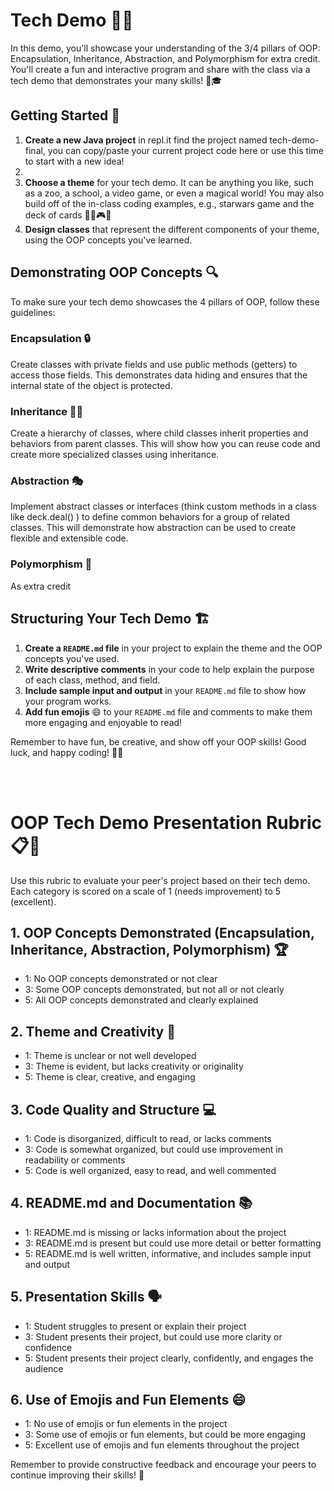 #  Tech Demo 🚀🌟

In this demo, you'll showcase your understanding of the 3/4 pillars of OOP: Encapsulation, Inheritance, Abstraction, and Polymorphism for extra credit. You'll create a fun and interactive program and share with the class via a tech demo that demonstrates your many skills! 🎉🎓

## Getting Started 🏁

1. **Create a new Java project** in repl.it find the project named tech-demo-final, you can copy/paste your current project code here or use this time to start with a new idea!
2. 
3. **Choose a theme** for your tech demo. It can be anything you like, such as a zoo, a school, a video game, or even a magical world! You may also build off of the in-class coding examples, e.g., starwars game and the deck of cards 🦁🏫🎮🧙
4. **Design classes** that represent the different components of your theme, using the OOP concepts you've learned. 

## Demonstrating OOP Concepts 🔍

To make sure your tech demo showcases the 4 pillars of OOP, follow these guidelines:

### Encapsulation 🔒

Create classes with private fields and use public methods (getters) to access those fields. This demonstrates data hiding and ensures that the internal state of the object is protected.

### Inheritance 👨‍👧

Create a hierarchy of classes, where child classes inherit properties and behaviors from parent classes. This will show how you can reuse code and create more specialized classes using inheritance.

### Abstraction 🎭

Implement abstract classes or interfaces (think custom methods in a class like deck.deal() ) to define common behaviors for a group of related classes. This will demonstrate how abstraction can be used to create flexible and extensible code.

### Polymorphism 🔀

As extra credit

## Structuring Your Tech Demo 🏗

1. **Create a `README.md` file** in your project to explain the theme and the OOP concepts you've used.
2. **Write descriptive comments** in your code to help explain the purpose of each class, method, and field.
3. **Include sample input and output** in your `README.md` file to show how your program works.
4. **Add fun emojis** 😄 to your `README.md` file and comments to make them more engaging and enjoyable to read!


Remember to have fun, be creative, and show off your OOP skills! Good luck, and happy coding! 🚀🌟


<br>
<br>

# OOP Tech Demo Presentation Rubric 📋🌟

Use this rubric to evaluate your peer's project based on their tech demo. Each category is scored on a scale of 1 (needs improvement) to 5 (excellent).

## 1. OOP Concepts Demonstrated (Encapsulation, Inheritance, Abstraction, Polymorphism) 🏆

- 1: No OOP concepts demonstrated or not clear
- 3: Some OOP concepts demonstrated, but not all or not clearly
- 5: All OOP concepts demonstrated and clearly explained

## 2. Theme and Creativity 🎨

- 1: Theme is unclear or not well developed
- 3: Theme is evident, but lacks creativity or originality
- 5: Theme is clear, creative, and engaging

## 3. Code Quality and Structure 💻

- 1: Code is disorganized, difficult to read, or lacks comments
- 3: Code is somewhat organized, but could use improvement in readability or comments
- 5: Code is well organized, easy to read, and well commented

## 4. README.md and Documentation 📚

- 1: README.md is missing or lacks information about the project
- 3: README.md is present but could use more detail or better formatting
- 5: README.md is well written, informative, and includes sample input and output

## 5. Presentation Skills 🗣

- 1: Student struggles to present or explain their project
- 3: Student presents their project, but could use more clarity or confidence
- 5: Student presents their project clearly, confidently, and engages the audience

## 6. Use of Emojis and Fun Elements 😄

- 1: No use of emojis or fun elements in the project
- 3: Some use of emojis or fun elements, but could be more engaging
- 5: Excellent use of emojis and fun elements throughout the project

Remember to provide constructive feedback and encourage your peers to continue improving their skills! 🌟
